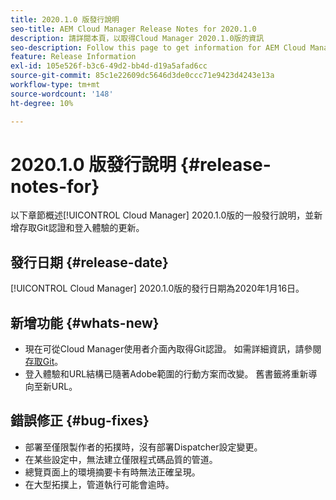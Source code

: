 ```yaml
---
title: 2020.1.0 版發行說明
seo-title: AEM Cloud Manager Release Notes for 2020.1.0
description: 請詳閱本頁，以取得Cloud Manager 2020.1.0版的資訊
seo-description: Follow this page to get information for AEM Cloud Manager Release 2020.1.0
feature: Release Information
exl-id: 105e526f-b3c6-49d2-bb4d-d19a5afad6cc
source-git-commit: 85c1e22609dc5646d3de0ccc71e9423d4243e13a
workflow-type: tm+mt
source-wordcount: '148'
ht-degree: 10%

---
```


# 2020.1.0 版發行說明 {#release-notes-for}

以下章節概述[!UICONTROL Cloud Manager] 2020.1.0版的一般發行說明，並新增存取Git認證和登入體驗的更新。

## 發行日期 {#release-date}

[!UICONTROL Cloud Manager] 2020.1.0版的發行日期為2020年1月16日。

## 新增功能 {#whats-new}

* 現在可從Cloud Manager使用者介面內取得Git認證。 如需詳細資訊，請參閱[存取Git](/help/managing-code/managing-repositories.md)。
* 登入體驗和URL結構已隨著Adobe範圍的行動方案而改變。 舊書籤將重新導向至新URL。


## 錯誤修正 {#bug-fixes}

* 部署至僅限製作者的拓撲時，沒有部署Dispatcher設定變更。
* 在某些設定中，無法建立僅限程式碼品質的管道。
* 總覽頁面上的環境摘要卡有時無法正確呈現。
* 在大型拓撲上，管道執行可能會逾時。
